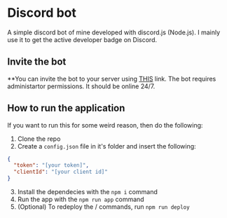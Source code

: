 # Discord bot
A simple discord bot of mine developed with discord.js (Node.js).
I mainly use it to get the active developer badge on Discord.

## Invite the bot
**You can invite the bot to your server using [THIS](https://discord.com/oauth2/authorize?client_id=1163073430309044234&scope=bot&permissions=8) link. The bot requires administartor permissions.
It should be online 24/7.

## How to run the application
If you want to run this for some weird reason, then do the following:
1. Clone the repo
2. Create a `config.json` file in it's folder and insert the following:
```json
{
  "token": "[your token]",
  "clientId": "[your client id]"
}
```
3. Install the dependecies with the `npm i` command
4. Run the app with the `npm run app` command
5. (Optional) To redeploy the / commands, run `npm run deploy`
